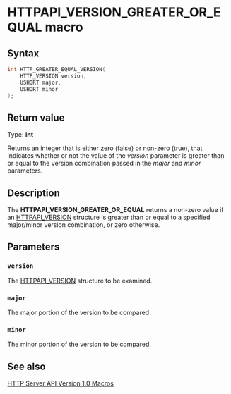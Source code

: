 # HTTPAPI_VERSION_GREATER_OR_EQUAL macro

## Syntax

```cpp
int HTTP_GREATER_EQUAL_VERSION(
    HTTP_VERSION version,
    USHORT major,
    USHORT minor
);
```

## Return value

Type: **int**

Returns an integer that is either zero (false) or non-zero (true), that indicates whether or not the value of the _version_ parameter is greater than or equal to the version combination passed in the _major_ and _minor_ parameters.

## Description

The **HTTPAPI_VERSION_GREATER_OR_EQUAL** returns a non-zero value if an [HTTPAPI_VERSION](https://learn.microsoft.com/windows/desktop/api/http/ns-http-httpapi_version) structure is greater than or equal to a specified major/minor version combination, or zero otherwise.

## Parameters

### `version`

The [HTTPAPI_VERSION](https://learn.microsoft.com/windows/desktop/api/http/ns-http-httpapi_version) structure to be examined.

### `major`

The major portion of the version to be compared.

### `minor`

The minor portion of the version to be compared.

## See also

[HTTP Server API Version 1.0 Macros](https://learn.microsoft.com/windows/desktop/Http/http-server-api-version-1-0-macros)
